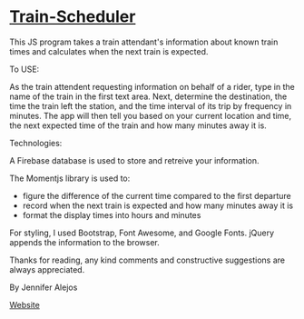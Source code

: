 # [Train-Scheduler](https://alejosjen.github.io/Train-Scheduler/)


This JS program takes a train attendant's information about known train times and calculates when the next train is expected.

To USE:

As the train attendent requesting information on behalf of a rider, type in the name of the train in the first text area. Next, determine the destination, the time the train left the station, and the time interval of its trip by frequency in minutes. The app will then tell you based on your current location and time, the next expected time of the train and how many minutes away it is.

Technologies:

A Firebase database is used to store and retreive your information.

The Momentjs library is used to:
- figure the difference of the current time compared to the first departure
- record when the next train is expected and how many minutes away it is
- format the display times into hours and minutes 

For styling, I used Bootstrap, Font Awesome, and Google Fonts. jQuery appends the information to the browser.

Thanks for reading, any kind comments and constructive suggestions are always appreciated. 

By Jennifer Alejos

[Website](https://www.jenalejos.com/)
